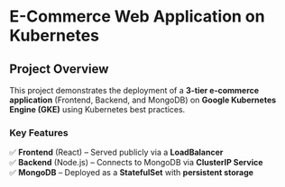 
# **E-Commerce Web Application on Kubernetes**

## **Project Overview**
This project demonstrates the deployment of a **3-tier e-commerce application** (Frontend, Backend, and MongoDB) on **Google Kubernetes Engine (GKE)** using Kubernetes best practices.

### **Key Features**

✅ **Frontend** (React) – Served publicly via a **LoadBalancer**  
✅ **Backend** (Node.js) – Connects to MongoDB via **ClusterIP Service**  
✅ **MongoDB** – Deployed as a **StatefulSet** with **persistent storage** 
